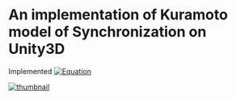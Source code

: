 # An implementation of Kuramoto model of Synchronization on Unity3D

Implemented [![Equation](KuramotoModelForSynchronization/KuramotoModelEquation.png)](https://en.wikipedia.org/w/index.php?title=Kuramoto_model&oldid=936505629)

[![thumbnail](http://img.youtube.com/vi/1Cz911-6Y-g/sddefault.jpg)](https://youtu.be/1Cz911-6Y-g)
